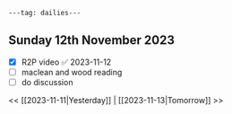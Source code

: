 ```
---tag: dailies---
```

## Sunday 12th November 2023

- [x] R2P video ✅ 2023-11-12
- [ ] maclean and wood reading
- [ ] do discussion

<< [[2023-11-11|Yesterday]] | [[2023-11-13|Tomorrow]] >>




